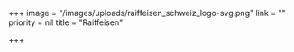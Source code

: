 +++
image = "/images/uploads/raiffeisen_schweiz_logo-svg.png"
link = ""
priority = nil
title = "Raiffeisen"

+++
